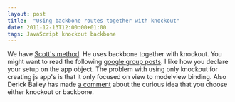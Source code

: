 ```yaml
---
layout: post
title:  "Using backbone routes together with knockout"
date: 2011-12-13T12:00:00+01:00
tags: JavaScript knockout backbone
---
```


We have <a href="https://github.com/SteveSanderson/knockout/wiki/Scott%27s-method">Scott's method</a>. He uses backbone together with knockout. You might want to read the following <a href="http://groups.google.com/group/knockoutjs/browse_thread/thread/9a7ad2b44885cf5a?pli=1">google group posts</a>. I like how you declare your setup on the app object. The problem with using only knockout for creating js app's is that it only focused on view to modelview binding. Also Derick Bailey has made <a href="http://lostechies.com/derickbailey/2011/11/22/backbone-vs-knockout/">a comment</a> about the curious idea that you choose either knockout or backbone.
<div style="clear: both;"></div>